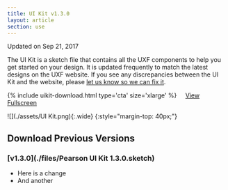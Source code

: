 ```yaml
---
title: UI Kit v1.3.0
layout: article
section: use
---
```


Updated on Sep 21, 2017

The UI Kit is a sketch file that contains all the UXF components to help you get started on your design. It is updated frequently to match the latest designs on the UXF website. If you see any discrepancies between the UI Kit and the website, please [let us know so we can fix it](./_layouts/contact.html).


{% include uikit-download.html type='cta' size='xlarge' %} <a class="pe-btn--btn_xlarge" href="https://sketch.cloud/s/L0q2d/all/page-1/ui-kit" style="margin-left: 16px;">View Fullscreen</a>


![](./assets/UI Kit.png){:.wide}
{:style="margin-top: 40px;"}

## Download Previous Versions

### [v1.3.0](./files/Pearson UI Kit 1.3.0.sketch)

* Here is a change
* And another
